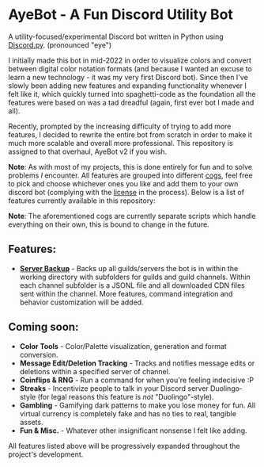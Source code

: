 # AyeBot - A Fun Discord Utility Bot

A utility-focused/experimental Discord bot written in Python using [Discord.py](https://github.com/Rapptz/discord.py). (pronounced "eye")

I initially made this bot in mid-2022 in order to visualize colors and convert between digital color notation formats (and because I wanted an excuse to learn a new technology - it was my very first Discord bot). Since then I've slowly been adding new features and expanding functionality whenever I felt like it, which quickly turned into spaghetti-code as the foundation all the features were based on was a tad dreadful (again, first ever bot I made and all).

Recently, prompted by the increasing difficulty of trying to add more features, I decided to rewrite the entire bot from scratch in order to make it much more scalable and overall more professional. This repository is assigned to that overhaul, AyeBot v2 if you wish.

**Note**: As with most of my projects, this is done entirely for fun and to solve problems *I* encounter. All features are grouped into different [cogs](https://github.com/antylegit/ayebot/tree/main/cogs), feel free to pick and choose whichever ones you like and add them to your own discord bot (complying with the [license](https://github.com/antylegit/ayebot/blob/main/LICENSE) in the process). Below is a list of features currently available in this repository: 

**Note**: The aforementioned cogs are currently separate scripts which handle everything on their own, this is bound to change in the future.

## Features:
- **[Server Backup](https://github.com/antylegit/ayebot/blob/main/cogs/backup.py)** -  Backs up all guilds/servers the bot is in within the working directory with subfolders for guilds and guild channels. Within each channel subfolder is a JSONL file and all downloaded CDN files sent within the channel. More features, command integration and behavior customization will be added.

## Coming soon:
- **Color Tools** - Color/Palette visualization, generation and format conversion.
- **Message Edit/Deletion Tracking** - Tracks and notifies message edits or deletions within a specified server of channel.
- **Coinflips & RNG** - Run a command for when you're feeling indecisive :P
- **Streaks** - Incentivize people to talk in your Discord server Duolingo-style (for legal reasons this feature is *not* "Duolingo"-style).
- **Gambling** - Gamifying dark patterns to make you lose money for fun. All virtual currency is completely fake and has no ties to real, tangible assets.
- **Fun & Misc.** - Whatever other insignificant nonsense I felt like adding.

All features listed above will be progressively expanded throughout the project's development.
